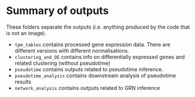 # Summary of outputs

These folders separate the outputs (i.e. anything produced by the code that is not an image).

-   `tpm_tables` contains processed gene expression data. There are different versions with different normalisations.
-   `clustering_and_DE` contains info on differentially expressed genes and related clustering (without pseudotime)
-   `pseudotime` contains outputs related to pseudotime inference.
-   `pseudotime_analysis` contains downstream analysis of pseudotime results
-   `network_analysis` contains outputs related to GRN inference
